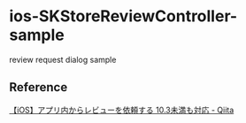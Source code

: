 # ios-SKStoreReviewController-sample
review request dialog sample

## Reference
[【iOS】アプリ内からレビューを依頼する 10.3未満も対応 - Qiita](https://qiita.com/asashin227/items/f0c44821020af6ee846d)
